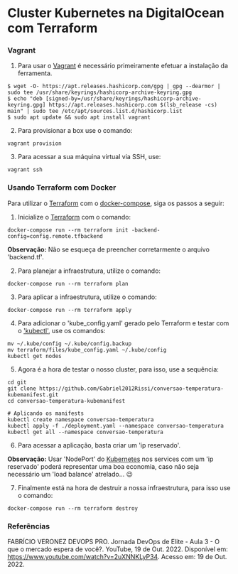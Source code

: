 # Cluster Kubernetes na DigitalOcean com Terraform

### Vagrant

1. Para usar o [Vagrant](https://www.vagrantup.com) é necessário primeiramente efetuar a instalação da ferramenta.

```
$ wget -O- https://apt.releases.hashicorp.com/gpg | gpg --dearmor | sudo tee /usr/share/keyrings/hashicorp-archive-keyring.gpg
$ echo "deb [signed-by=/usr/share/keyrings/hashicorp-archive-keyring.gpg] https://apt.releases.hashicorp.com $(lsb_release -cs) main" | sudo tee /etc/apt/sources.list.d/hashicorp.list
$ sudo apt update && sudo apt install vagrant
```

2. Para provisionar a box use o comando:

```
vagrant provision
```

3. Para acessar a sua máquina virtual via SSH, use:

```
vagrant ssh
```

### Usando Terraform com Docker

Para utilizar o [Terraform](https://github.com/hashicorp/terraform) com o [docker-compose](https://docs.docker.com/compose/install), siga os passos a seguir:

1. Inicialize o [Terraform](https://github.com/hashicorp/terraform) com o comando:

```
docker-compose run --rm terraform init -backend-config=config.remote.tfbackend
```

**Observação:** Não se esqueça de preencher corretarmente o arquivo 'backend.tf'.

2. Para planejar a infraestrutura, utilize o comando:

```
docker-compose run --rm terraform plan
```

3. Para aplicar a infraestrutura, utilize o comando:

```
docker-compose run --rm terraform apply
```

4. Para adicionar o 'kube_config.yaml' gerado pelo Terraform e testar com o ['kubectl'](https://kubernetes.io/docs/reference/kubectl/kubectl/), use os comandos:

```
mv ~/.kube/config ~/.kube/config.backup
mv terraform/files/kube_config.yaml ~/.kube/config
kubectl get nodes
```

5. Agora é a hora de testar o nosso cluster, para isso, use a sequência:

```
cd git
git clone https://github.com/Gabriel2012Rissi/conversao-temperatura-kubemanifest.git
cd conversao-temperatura-kubemanifest

# Aplicando os manifests
kubectl create namespace conversao-temperatura
kubectl apply -f ./deployment.yaml --namespace conversao-temperatura
kubectl get all --namespace conversao-temperatura
```

6. Para acessar a aplicação, basta criar um 'ip reservado'.

**Observação:** Usar 'NodePort' do [Kubernetes](https://kubernetes.io/pt-br) nos services com um 'ip reservado' poderá representar uma boa economia, caso não seja necessário um 'load balance' atrelado... :wink:

7. Finalmente está na hora de destruir a nossa infraestrutura, para isso use o comando:

```
docker-compose run --rm terraform destroy
```

### Referências

FABRÍCIO VERONEZ DEVOPS PRO. Jornada DevOps de Elite - Aula 3 - O que o mercado espera de você?. YouTube, 19 de Out. 2022. Disponível em: https://www.youtube.com/watch?v=2uXNNKLyP34. Acesso em: 19 de Out. 2022.